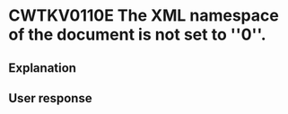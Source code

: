 # CWTKV0110E The XML namespace of the document is not set to ''0''.

## Explanation

## User response